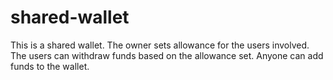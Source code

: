 # shared-wallet
This is a shared wallet. The owner sets allowance for the users involved. The users can withdraw funds based on the allowance set. Anyone can add funds to the wallet.
